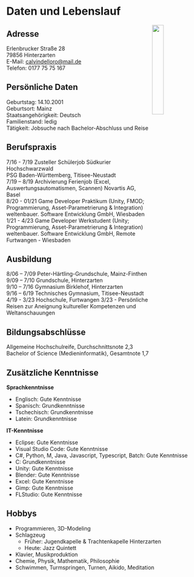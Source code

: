 # Daten und Lebenslauf
<img src="Calvin1.jpg" align="right" width="24.5%"/>  

## Adresse  
Erlenbrucker Straße 28  
79856 Hinterzarten  
E-Mail: calvindelloro@mail.de  
Telefon: 0177 75 75 167  

## Persönliche Daten
Geburtstag: 14.10.2001  
Geburtsort: Mainz  
Staatsangehörigkeit: Deutsch  
Familienstand: ledig  
Tätigkeit: Jobsuche nach Bachelor-Abschluss und Reise

## Berufspraxis
7/16 - 7/19 Zusteller Schülerjob Südkurier Hochschwarzwald  
PSG Baden-Württemberg, Titisee-Neustadt  
7/19 – 8/19 Archivierung Ferienjob (Excel, Auswertungsautomatismen, Scannen)
Novartis AG, Basel  
8/20 - 01/21 Game Developer Praktikum (Unity, FMOD; Programmierung, Asset-Parametrierung & Integration)  
weltenbauer. Software Entwicklung GmbH, Wiesbaden   
1/21 - 4/23 Game Developer Werkstudent (Unity; Programmierung, Asset-Parametrierung & Integration)  
weltenbauer. Software Entwicklung GmbH, Remote Furtwangen - Wiesbaden

## Ausbildung
8/06 – 7/09 Peter-Härtling-Grundschule, Mainz-Finthen  
9/09 – 7/10 Grundschule, Hinterzarten  
9/10 – 7/16 Gymnasium Birklehof, Hinterzarten  
9/16 – 6/19 Technisches Gymnasium, Titisee-Neustadt  
4/19 - 3/23 Hochschule, Furtwangen
3/23 -      Persönliche Reisen zur Aneignung kultureller Kompetenzen und Weltanschauungen

## Bildungsabschlüsse  
Allgemeine Hochschulreife, Durchschnittsnote 2,3  
Bachelor of Science (Medieninformatik), Gesamtnote 1,7

## Zusätzliche Kenntnisse
**Sprachkenntnisse**  
- Englisch: Gute Kenntnisse  
- Spanisch: Grundkenntnisse
- Tschechisch: Grundkenntnisse
- Latein: Grundkenntnisse  

**IT-Kenntnisse**
- Eclipse: Gute Kenntnisse  
- Visual Studio Code: Gute Kenntnisse  
- C#, Python, M, Java, Javascript, Typescript, Batch: Gute Kenntnisse  
-  C: Grundkenntnisse
- Unity: Gute Kenntnisse 
- Blender: Gute Kenntnisse 
- Excel: Gute Kenntnisse  
- Gimp: Gute Kenntnisse  
- FLStudio: Gute Kenntnisse  

## Hobbys
- Programmieren, 3D-Modeling
- Schlagzeug
  - Früher: Jugendkapelle & Trachtenkapelle Hinterzarten
  - Heute: Jazz Quintett
- Klavier, Musikproduktion  
- Chemie, Physik, Mathematik, Philosophie 
- Schwimmen, Turmspringen, Turnen, Aikido, Meditation
